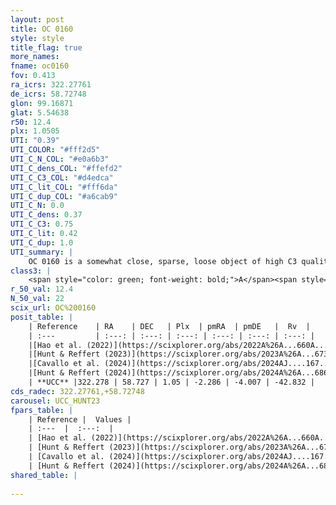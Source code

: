 ```yaml
---
layout: post
title: OC 0160
style: style
title_flag: true
more_names: 
fname: oc0160
fov: 0.413
ra_icrs: 322.27761
de_icrs: 58.72748
glon: 99.16871
glat: 5.54638
r50: 12.4
plx: 1.0505
UTI: "0.39"
UTI_COLOR: "#fff2d5"
UTI_C_N_COL: "#e0a6b3"
UTI_C_dens_COL: "#ffefd2"
UTI_C_C3_COL: "#d4edca"
UTI_C_lit_COL: "#fff6da"
UTI_C_dup_COL: "#a6cab9"
UTI_C_N: 0.0
UTI_C_dens: 0.37
UTI_C_C3: 0.75
UTI_C_lit: 0.42
UTI_C_dup: 1.0
UTI_summary: |
    OC 0160 is a somewhat close, sparse, loose object of high C3 quality. It was recently reported in the literature.<br><br><span style="color: #99180f; font-weight: bold;">Warning: </span>contains less than 25 stars with <i>P>0.5</i> estimated.
class3: |
    <span style="color: green; font-weight: bold;">A</span><span style="color: #FFC300; font-weight: bold;">B</span>
r_50_val: 12.4
N_50_val: 22
scix_url: OC%200160
posit_table: |
    | Reference    | RA    | DEC   | Plx  | pmRA  | pmDE   |  Rv  |
    | :---         | :---: | :---: | :---: | :---: | :---: | :---: |
    |[Hao et al. (2022)](https://scixplorer.org/abs/2022A%26A...660A...4H) | 322.287 | 58.721 | 1.079 | -2.239 | -3.96 | -- |
    |[Hunt & Reffert (2023)](https://scixplorer.org/abs/2023A%26A...673A.114H) | 322.258 | 58.731 | 1.059 | -2.223 | -4.051 | -31.272 |
    |[Cavallo et al. (2024)](https://scixplorer.org/abs/2024AJ....167...12C) | 322.435 | 58.69 | 1.06 | -- | -- | -- |
    |[Hunt & Reffert (2024)](https://scixplorer.org/abs/2024A%26A...686A..42H) | 322.258 | 58.731 | 1.059 | -2.223 | -4.051 | -31.272 |
    | **UCC** |322.278 | 58.727 | 1.05 | -2.286 | -4.007 | -42.832 | 
cds_radec: 322.27761,+58.72748
carousel: UCC_HUNT23
fpars_table: |
    | Reference |  Values |
    | :---  |  :---:  |
    | [Hao et al. (2022)](https://scixplorer.org/abs/2022A%26A...660A...4H) | `AG=3.36, age=7.0, Z=0.016` |
    | [Hunt & Reffert (2023)](https://scixplorer.org/abs/2023A%26A...673A.114H) | `AV50=2.12, diffAV50=2.277, MOD50=9.818, logAge50=6.603` |
    | [Cavallo et al. (2024)](https://scixplorer.org/abs/2024AJ....167...12C) | `AV50=1.97, dMod50=10.13, logAge50=6.55, [Fe/H]50=-0.11` |
    | [Hunt & Reffert (2024)](https://scixplorer.org/abs/2024A%26A...686A..42H) | `MassJ=99.6709` |
shared_table: |
    
---
```

